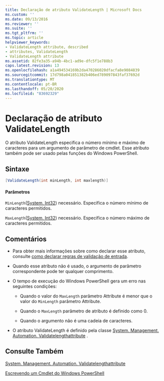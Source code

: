 ```yaml
---
title: Declaração de atributo ValidateLength | Microsoft Docs
ms.custom: ''
ms.date: 09/13/2016
ms.reviewer: ''
ms.suite: ''
ms.tgt_pltfrm: ''
ms.topic: article
helpviewer_keywords:
- ValidateLength attribute, described
- attributes, ValidateLength
- ValidateLength attribute
ms.assetid: 82fe3a35-a94b-4bc1-ad9e-dfc5f1e788b3
caps.latest.revision: 13
ms.openlocfilehash: a1a494534169b2da470286020dfacfa8e9084839
ms.sourcegitcommit: 17d798a041851382b406ed789097843faf37692d
ms.translationtype: MT
ms.contentlocale: pt-BR
ms.lasthandoff: 05/20/2020
ms.locfileid: "83692329"
---
```

# <a name="validatelength-attribute-declaration"></a>Declaração de atributo ValidateLength

O atributo ValidateLength especifica o número mínimo e máximo de caracteres para um argumento de parâmetro de cmdlet. Esse atributo também pode ser usado pelas funções do Windows PowerShell.

## <a name="syntax"></a>Sintaxe

```csharp
[ValidateLength(int minLength, int maxlength)]
```

#### <a name="parameters"></a>Parâmetros

`MinLength`([System. Int32](/dotnet/api/System.Int32)) necessário. Especifica o número mínimo de caracteres permitidos.

`MaxLength`([System. Int32](/dotnet/api/System.Int32)) necessário. Especifica o número máximo de caracteres permitidos.

## <a name="remarks"></a>Comentários

- Para obter mais informações sobre como declarar esse atributo, consulte [como declarar regras de validação de entrada](./how-to-validate-parameter-input.md).

- Quando esse atributo não é usado, o argumento de parâmetro correspondente pode ter qualquer comprimento.

- O tempo de execução do Windows PowerShell gera um erro nas seguintes condições:

  - Quando o valor do `MaxLength` parâmetro Attribute é menor que o valor do `MinLength` parâmetro Attribute.

  - Quando o `MaxLength` parâmetro de atributo é definido como 0.

  - Quando o argumento não é uma cadeia de caracteres.

- O atributo ValidateLength é definido pela classe [System. Management. Automation. Validatelengthattribute](/dotnet/api/System.Management.Automation.ValidateLengthAttribute) .

## <a name="see-also"></a>Consulte Também

[System. Management. Automation. Validatelengthattribute](/dotnet/api/System.Management.Automation.ValidateLengthAttribute)

[Escrevendo um Cmdlet do Windows PowerShell](./writing-a-windows-powershell-cmdlet.md)
